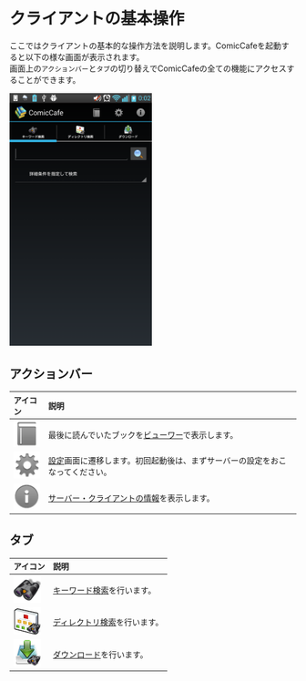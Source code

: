 # クライアントの基本操作
ここではクライアントの基本的な操作方法を説明します。ComicCafeを起動すると以下の様な画面が表示されます。  
画面上の`アクションバー`と`タブ`の切り替えでComicCafeの全ての機能にアクセスすることができます。

<img src='https://raw.githubusercontent.com/burton999dev/ComicCafeHelp/master/images/ja/client/Main.png' width='250px'/>

## アクションバー

|アイコン|説明|
|:-----------|:------------|
![](https://raw.githubusercontent.com/burton999dev/ComicCafeHelp/master/images/client/actionbar_menu/action_book.png)|最後に読んでいたブックを[ビューワー](BasicOperations/Viewer.mkd)で表示します。
![](https://raw.githubusercontent.com/burton999dev/ComicCafeHelp/master/images/client/actionbar_menu/action_preferences.png)|[設定](Settings.mkd)画面に遷移します。初回起動後は、まずサーバーの設定をおこなってください。
![](https://raw.githubusercontent.com/burton999dev/ComicCafeHelp/master/images/client/actionbar_menu/action_info.png)|[サーバー・クライアントの情報](BasicOperations/Information.mkd)を表示します。

## タブ

|アイコン|説明|
|:-----------|:------------|
![](https://raw.githubusercontent.com/burton999dev/ComicCafeHelp/master/images/client/tab_menu/tab_keyword_search.png)|[キーワード検索](BasicOperations/KeywordSearch.mkd)を行います。
![](https://raw.githubusercontent.com/burton999dev/ComicCafeHelp/master/images/client/tab_menu/tab_directory_search.png)|[ディレクトリ検索](BasicOperations/DirectorySearch.mkd)を行います。
![](https://raw.githubusercontent.com/burton999dev/ComicCafeHelp/master/images/client/tab_menu/tab_download_search.png)|[ダウンロード](BasicOperations/Download.mkd)を行います。

